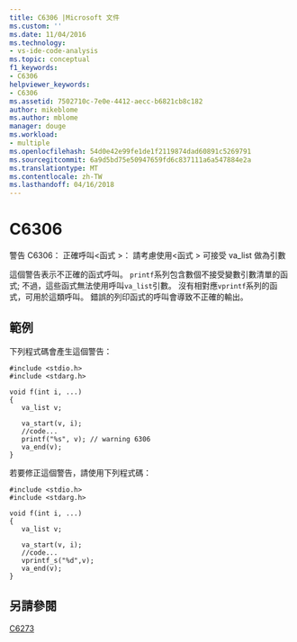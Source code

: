 ```yaml
---
title: C6306 |Microsoft 文件
ms.custom: ''
ms.date: 11/04/2016
ms.technology:
- vs-ide-code-analysis
ms.topic: conceptual
f1_keywords:
- C6306
helpviewer_keywords:
- C6306
ms.assetid: 7502710c-7e0e-4412-aecc-b6821cb8c182
author: mikeblome
ms.author: mblome
manager: douge
ms.workload:
- multiple
ms.openlocfilehash: 54d0e42e99fe1de1f2119874dad60891c5269791
ms.sourcegitcommit: 6a9d5bd75e50947659fd6c837111a6a547884e2a
ms.translationtype: MT
ms.contentlocale: zh-TW
ms.lasthandoff: 04/16/2018
---
```

# <a name="c6306"></a>C6306
警告 C6306： 正確呼叫\<函式 >： 請考慮使用\<函式 > 可接受 va_list 做為引數  
  
 這個警告表示不正確的函式呼叫。 `printf`系列包含數個不接受變數引數清單的函式; 不過，這些函式無法使用呼叫`va_list`引數。 沒有相對應`vprintf`系列的函式，可用於這類呼叫。 錯誤的列印函式的呼叫會導致不正確的輸出。  
  
## <a name="example"></a>範例  
 下列程式碼會產生這個警告：  
  
```  
#include <stdio.h>  
#include <stdarg.h>  
  
void f(int i, ...)  
{  
   va_list v;  
  
   va_start(v, i);  
   //code...  
   printf("%s", v); // warning 6306   
   va_end(v);  
}  
```  
  
 若要修正這個警告，請使用下列程式碼：  
  
```  
#include <stdio.h>  
#include <stdarg.h>  
  
void f(int i, ...)  
{  
   va_list v;  
  
   va_start(v, i);  
   //code...  
   vprintf_s("%d",v);  
   va_end(v);  
}  
```  
  
## <a name="see-also"></a>另請參閱  
 [C6273](../code-quality/c6273.md)